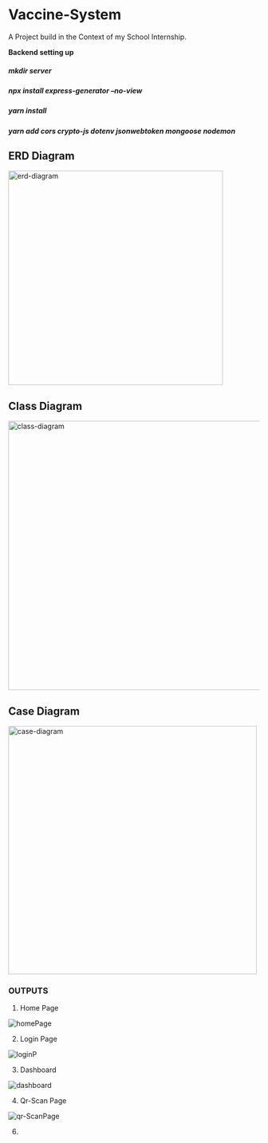 # Vaccine-System
A Project build in the Context of my School Internship.

**Backend setting up**
 ##### mkdir server
##### npx install express-generator –no-view
##### yarn install
##### yarn add cors crypto-js dotenv jsonwebtoken mongoose nodemon


## ERD Diagram

<img width="430" alt="erd-diagram" src="https://user-images.githubusercontent.com/71230412/173108995-a28c5589-8051-4e83-abf6-1f41a2197eee.PNG">


## Class Diagram


<img width="540" alt="class-diagram" src="https://user-images.githubusercontent.com/71230412/173109364-f09486f2-d75d-4204-a3ef-4fe93c418a0e.PNG">



## Case Diagram


<img width="498" alt="case-diagram" src="https://user-images.githubusercontent.com/71230412/173109554-18bc7dd9-b614-4efb-9ab3-17174b0a3a99.PNG">


### OUTPUTS

1. Home Page

![homePage](https://user-images.githubusercontent.com/71230412/173111356-88822abb-241c-4350-aad5-76b213fa2476.png)



2. Login Page

![loginP](https://user-images.githubusercontent.com/71230412/173120609-97a5faf2-a5ad-432e-8a28-a79edb45ac8a.png)




3. Dashboard


![dashboard](https://user-images.githubusercontent.com/71230412/173111049-c4344151-a4d7-46a0-9644-3c12b96befdc.png)



4. Qr-Scan Page



![qr-ScanPage](https://user-images.githubusercontent.com/71230412/173120857-16fa7464-3c17-430f-a266-6268aa0c0360.png)


6. 

